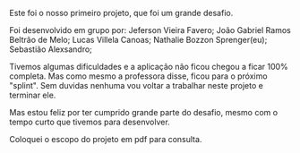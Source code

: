 Este foi o nosso primeiro projeto, que foi um grande desafio.

Foi desenvolvido em grupo por:
Jeferson Vieira Favero; João Gabriel Ramos Beltrão de Melo; Lucas Villela Canoas; Nathalie Bozzon Sprenger(eu); Sebastião Alexsandro;

Tivemos algumas dificuldades e a aplicação não ficou chegou a ficar 100% completa.
Mas como mesmo a professora disse, ficou para o próximo "splint".
Sem duvidas nenhuma vou voltar a trabalhar neste projeto e terminar ele.

Mas estou feliz por ter cumprido grande parte do desafio, mesmo com o tempo curto que tivemos para desenvolver.

Coloquei o escopo do projeto em pdf para consulta.
